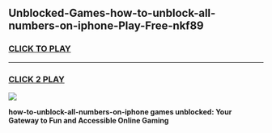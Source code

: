 
## Unblocked-Games-how-to-unblock-all-numbers-on-iphone-Play-Free-nkf89
<h3>
<a href="https://premium76.site?title=how-to-unblock-all-numbers-on-iphone&ref=23A">CLICK TO PLAY</a></h3>
<hr>

<h3>
<a href="https://premium76.site?title=how-to-unblock-all-numbers-on-iphone&ref=23A">CLICK 2 PLAY</a>
  
</h3>

<a href="https://premium76.site?title=how-to-unblock-all-numbers-on-iphone&ref=23A"><img src="https://clearcache.store/games.png"></a>


**how-to-unblock-all-numbers-on-iphone games unblocked: Your Gateway to Fun and Accessible Online Gaming**
